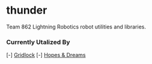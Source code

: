 # thunder
Team 862 Lightning Robotics robot utilities and libraries.

### Currently Utalized By
[-] [Gridlock](https://github.com/frc-862/gridlock)
[-] [Hopes & Dreams](https://github.com/frc-862/blackout)
